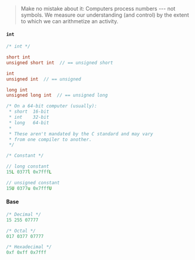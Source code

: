 > Make no mistake about it: Computers process numbers --- not symbols. We measure our understanding (and control) by the extent to which we can arithmetize an activity.

#### `int`
```c
/* int */

short int
unsigned short int  // == unsigned short

int
unsigned int  // == unsigned

long int
unsigned long int  // == unsigned long

/* On a 64-bit computer (usually):
 * short  16-bit
 * int    32-bit
 * long   64-bit
 *
 * These aren't mandated by the C standard and may vary
 * from one compiler to another.
 */
```

```c
/* Constant */

// long constant
15L 0377l 0x7fffL

// unsigned constant
15U 0377u 0x7fffU
```

#### Base
```c
/* Decimal */
15 255 07777

/* Octal */
017 0377 07777

/* Hexadecimal */
0xf 0xff 0x7fff
```